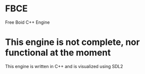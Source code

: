 # FBCE
Free Boid C++ Engine

# This engine is not complete, nor functional at the moment
This engine is written in C++ and is visualized using SDL2
